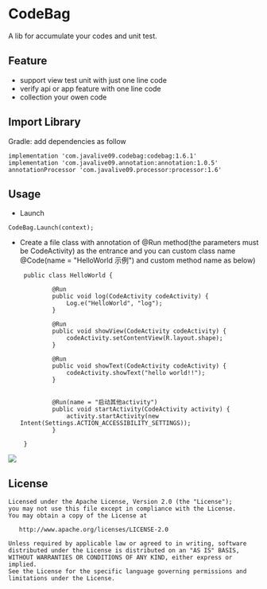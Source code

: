 CodeBag
======

A lib for accumulate your codes and unit test.


Feature
--------
- support view test unit with just one line code
- verify api or app feature with one line code
- collection your owen code



Import Library
--------

Gradle:
add dependencies as follow
```
implementation 'com.javalive09.codebag:codebag:1.6.1'
implementation 'com.javalive09.annotation:annotation:1.0.5'
annotationProcessor 'com.javalive09.processor:processor:1.6'
```

Usage
---------------------
-  Launch
```
CodeBag.Launch(context);
```
-  Create a file class with annotation of @Run method(the parameters must be 
CodeActivity) as the entrance and you can 
custom class name  @Code(name = "HelloWorld 示例") and custom method name as below)
        
        
        public class HelloWorld {
        
                @Run
                public void log(CodeActivity codeActivity) {
                    Log.e("HelloWorld", "log");
                }
            
                @Run
                public void showView(CodeActivity codeActivity) {
                    codeActivity.setContentView(R.layout.shape);
                }
            
                @Run
                public void showText(CodeActivity codeActivity) {
                    codeActivity.showText("hello world!!");
                }
            
            
                @Run(name = "启动其他activity")
                public void startActivity(CodeActivity activity) {
                    activity.startActivity(new Intent(Settings.ACTION_ACCESSIBILITY_SETTINGS));
                }
        
        }
        

![](http://7xoxmg.com1.z0.glb.clouddn.com/200code_helloword.png)

License
-------

    Licensed under the Apache License, Version 2.0 (the "License");
    you may not use this file except in compliance with the License.
    You may obtain a copy of the License at

       http://www.apache.org/licenses/LICENSE-2.0

    Unless required by applicable law or agreed to in writing, software
    distributed under the License is distributed on an "AS IS" BASIS,
    WITHOUT WARRANTIES OR CONDITIONS OF ANY KIND, either express or implied.
    See the License for the specific language governing permissions and
    limitations under the License.
    
